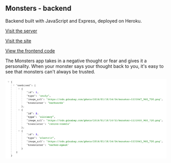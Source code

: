 ## Monsters - backend

Backend built with JavaScript and Express, deployed on Heroku.

[Visit the server](https://damp-headland-17256.herokuapp.com/combined)

[Visit the site](https://monstersofmine.firebaseapp.com/)

[View the frontend code](https://github.com/amberjohnsonsmile/monsters-frontend/)

The Monsters app takes in a negative thought or fear and gives it a personality. When your monster says your thought back to you, it's easy to see that monsters can't always be trusted.

![screenshot](screenshot.png)
